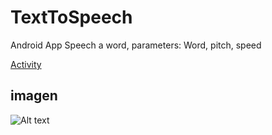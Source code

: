 # TextToSpeech

Android App Speech a word,
parameters: Word,  pitch, speed

[Activity](docs/app_Activity.jpg)
## imagen
<img src="./docs/app_Activity.jpg" alt="Alt text" title="Optional title">
